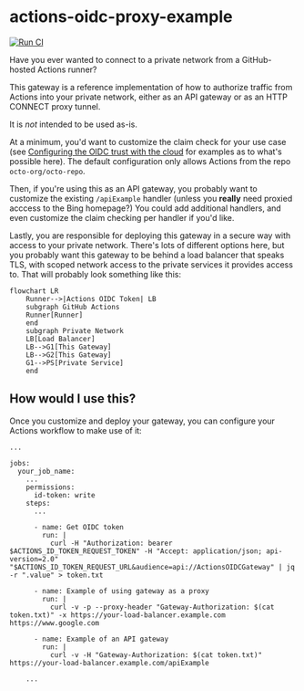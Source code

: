 # actions-oidc-proxy-example

[![Run CI](https://github.com/github/actions-oidc-proxy-example/actions/workflows/ci.yml/badge.svg)](https://github.com/github/actions-oidc-proxy-example/actions/workflows/ci.yml)

Have you ever wanted to connect to a private network from a GitHub-hosted Actions runner?

This gateway is a reference implementation of how to authorize traffic from Actions into your private network, either as an API gateway or as an HTTP CONNECT proxy tunnel.

It is *not* intended to be used as-is.

At a minimum, you'd want to customize the claim check for your use case (see [Configuring the OIDC trust with the cloud](https://docs.github.com/en/actions/deployment/security-hardening-your-deployments/about-security-hardening-with-openid-connect#configuring-the-oidc-trust-with-the-cloud) for examples as to what's possible here). The default configuration only allows Actions from the repo `octo-org/octo-repo`.

Then, if you're using this as an API gateway, you probably want to customize the existing `/apiExample` handler (unless you **really** need proxied acccess to the Bing homepage?) You could add additional handlers, and even customize the claim checking per handler if you'd like.

Lastly, you are responsible for deploying this gateway in a secure way with access to your private network. There's lots of different options here, but you probably want this gateway to be behind a load balancer that speaks TLS, with scoped network access to the private services it provides access to. That will probably look something like this:

```mermaid
flowchart LR
    Runner-->|Actions OIDC Token| LB
    subgraph GitHub Actions
    Runner[Runner]
    end
    subgraph Private Network
    LB[Load Balancer]
    LB-->G1[This Gateway]
    LB-->G2[This Gateway]
    G1-->PS[Private Service]
    end
```

## How would I use this?

Once you customize and deploy your gateway, you can configure your Actions workflow to make use of it:

```
...

jobs:
  your_job_name:
    ...
    permissions:
      id-token: write
    steps:
      ...

      - name: Get OIDC token
        run: |
          curl -H "Authorization: bearer $ACTIONS_ID_TOKEN_REQUEST_TOKEN" -H "Accept: application/json; api-version=2.0" "$ACTIONS_ID_TOKEN_REQUEST_URL&audience=api://ActionsOIDCGateway" | jq -r ".value" > token.txt

      - name: Example of using gateway as a proxy
        run: |
          curl -v -p --proxy-header "Gateway-Authorization: $(cat token.txt)" -x https://your-load-balancer.example.com https://www.google.com

      - name: Example of an API gateway
        run: |
          curl -v -H "Gateway-Authorization: $(cat token.txt)" https://your-load-balancer.example.com/apiExample

    ...
```

